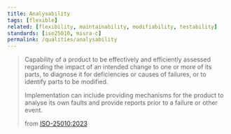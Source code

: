 ```yaml
---
title: Analysability
tags: [flexible]
related: [flexibility, maintainability, modifiability, testability]
standards: [iso25010, misra-c]
permalink: /qualities/analysability
---
```


>Capability of a product  to be effectively and efficiently assessed regarding the impact of an intended change to one or more of its parts, to diagnose it for deficiencies or causes of failures, or to identify parts to be modified.
>
>Implementation can include providing mechanisms for the product to analyse its own faults and provide reports prior to a failure or other event.
>
>from [ISO-25010:2023](/references/#iso-25010-2023)